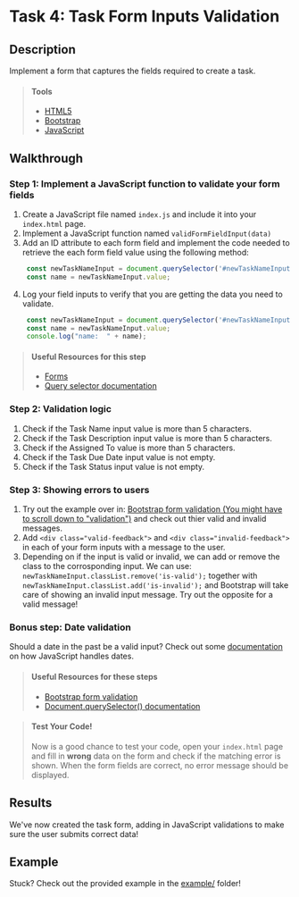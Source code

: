 # Task 4: Task Form Inputs Validation

## Description

Implement a form that captures the fields required to create a task.


> #### Tools
> - [HTML5](https://developer.mozilla.org/en-US/docs/Web/Guide/HTML/HTML5)
> - [Bootstrap](https://getbootstrap.com/)
> - [JavaScript](https://developer.mozilla.org/en-US/docs/Web/JavaScript/Reference)
      
    
## Walkthrough

### Step 1: Implement a JavaScript function to validate your form fields

1. Create a JavaScript file named `index.js` and include it into your `index.html` page.
2. Implement a JavaScript function named `validFormFieldInput(data)`
3. Add an ID attribute to each form field and implement the code needed to retrieve the each form field value using the following method:
      ```javascript
       const newTaskNameInput = document.querySelector('#newTaskNameInput');
       const name = newTaskNameInput.value;
      ```
4. Log your field inputs to verify that you are getting the data you need to validate.
      ```javascript
       const newTaskNameInput = document.querySelector('#newTaskNameInput');
       const name = newTaskNameInput.value;
       console.log("name:  " + name);
      ```
> #### Useful Resources for this step
> - [Forms](https://getbootstrap.com/docs/4.5/components/forms/)
> - [Query selector documentation](https://developer.mozilla.org/en-US/docs/Web/API/Document/querySelector)

### Step 2: Validation logic

1. Check if the Task Name input value is more than 5 characters.
2. Check if the Task Description input value is more than 5 characters.
3. Check if the Assigned To value is more than 5 characters.
4. Check if the Task Due Date input value is not empty.
5. Check if the Task Status input value is not empty.

### Step 3: Showing errors to users

1. Try out the example over in: [Bootstrap form validation (You might have to scroll down to "validation")](https://getbootstrap.com/docs/4.5/components/forms/#validation/) and check out thier valid and invalid messages.
2. Add `<div class="valid-feedback">` and `<div class="invalid-feedback">` in each of your form inputs with a message to the user.
3. Depending on if the input is valid or invalid, we can add or remove the class to the corrosponding input. We can use:
 `newTaskNameInput.classList.remove('is-valid');` together with  
`newTaskNameInput.classList.add('is-invalid');`  and Bootstrap will take care of showing an invalid input message. Try out the opposite for a valid message!  
 

### Bonus step: Date validation
Should a date in the past be a valid input? Check out some [documentation](https://developer.mozilla.org/en-US/docs/Web/JavaScript/Reference/Global_Objects/Date/now) on how JavaScript handles dates.



> #### Useful Resources for these steps
> - [Bootstrap form validation](https://getbootstrap.com/docs/4.5/components/forms/#validation)
> - [Document.querySelector() documentation](https://www.w3schools.com/howto/howto_js_toggle_hide_show.asp)


> #### Test Your Code!
> Now is a good chance to test your code, open your `index.html` page and fill in **wrong** data on the form and check if the matching error is shown.
> When the form fields are correct, no error message should be displayed.

## Results

We've now created the task form, adding in JavaScript validations to make sure the user submits correct data!

## Example

Stuck? Check out the provided example in the [example/](example/) folder!

